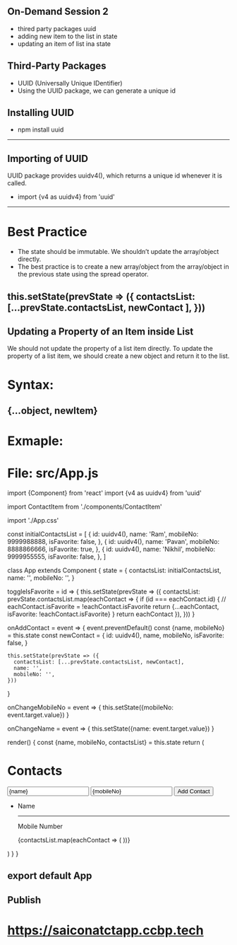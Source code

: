 ## On-Demand Session 2

* thired party packages uuid
* adding new item to the list in state
* updating an item of list ina state

## Third-Party Packages
* UUID (Universally Unique IDentifier)
* Using the UUID package, we can generate a unique id

## Installing UUID

* npm install uuid
------------------------------------------------------------------------
## Importing of UUID

UUID package provides uuidv4(), which returns a unique id whenever it is called.

* import {v4 as uuidv4} from 'uuid'
-----------------------------------------------------------------------

# Best Practice

* The state should be immutable. We shouldn’t update the array/object directly.
* The best practice is to create a new array/object from the array/object in the previous state using the spread operator.

this.setState(prevState => ({
  contactsList: [...prevState.contactsList, newContact ],
}))
------------------------------------------------------------------------

##  Updating a Property of an Item inside List

We should not update the property of a list item directly. To update the property of a list item, we should create a new object and return it to the list.

# Syntax:

{...object, newItem}
------------------------------------------------------------------------

# Exmaple:

# File: src/App.js

import {Component} from 'react'
import {v4 as uuidv4} from 'uuid'

import ContactItem from './components/ContactItem'

import './App.css'

const initialContactsList = [
  {
    id: uuidv4(),
    name: 'Ram',
    mobileNo: 9999988888,
    isFavorite: false,
  },
  {
    id: uuidv4(),
    name: 'Pavan',
    mobileNo: 8888866666,
    isFavorite: true,
  },
  {
    id: uuidv4(),
    name: 'Nikhil',
    mobileNo: 9999955555,
    isFavorite: false,
  },
]

class App extends Component {
  state = {
    contactsList: initialContactsList,
    name: '',
    mobileNo: '',
  }

  toggleIsFavorite = id => {
    this.setState(prevState => ({
      contactsList: prevState.contactsList.map(eachContact => {
        if (id === eachContact.id) {
          //   eachContact.isFavorite = !eachContact.isFavorite
          return {...eachContact, isFavorite: !eachContact.isFavorite}
        }
        return eachContact
      }),
    }))
  }

  onAddContact = event => {
    event.preventDefault()
    const {name, mobileNo} = this.state
    const newContact = {
      id: uuidv4(),
      name,
      mobileNo,
      isFavorite: false,
    }

    this.setState(prevState => ({
      contactsList: [...prevState.contactsList, newContact],
      name: '',
      mobileNo: '',
    }))
  }

  onChangeMobileNo = event => {
    this.setState({mobileNo: event.target.value})
  }

  onChangeName = event => {
    this.setState({name: event.target.value})
  }

  render() {
    const {name, mobileNo, contactsList} = this.state
    return (
      <div className="app-container">
        <div className="responsive-container">
          <h1 className="heading">Contacts</h1>
          <form className="contact-form-container" onSubmit={this.onAddContact}>
            <input
              value={name}
              onChange={this.onChangeName}
              className="input"
              placeholder="Name"
            />
            <input
              className="input"
              value={mobileNo}
              onChange={this.onChangeMobileNo}
              placeholder="Mobile Number"
            />
            <button type="submit" className="button">
              Add Contact
            </button>
          </form>
          <ul className="contacts-table">
            <li className="table-header">
              <p className="table-header-cell name-column">Name</p>
              <hr className="separator" />
              <p className="table-header-cell">Mobile Number</p>
            </li>
            {contactsList.map(eachContact => (
              <ContactItem
                key={eachContact.id}
                contactDetails={eachContact}
                toggleIsFavorite={this.toggleIsFavorite}
              />
            ))}
          </ul>
        </div>
      </div>
    )
  }
}

export default App
------------------------------------------------------------------------

## Publish 

# https://saiconatctapp.ccbp.tech
